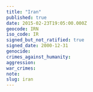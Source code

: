 ```yaml
---
title: "Iran"
published: true
date: 2015-02-23T19:05:00.000Z
geocode: IRN
iso_code: IR
signed_but_not_ratified: true
signed_date: 2000-12-31
genocide:
crimes_against_humanity:
aggression:
war_crimes:
note:
slug: iran
---
```

